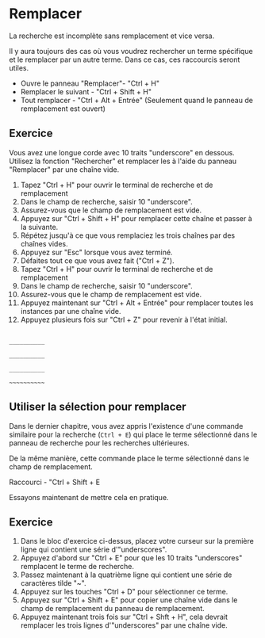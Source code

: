 Remplacer
=========

La recherche est incomplète sans remplacement et vice versa.

Il y aura toujours des cas où vous voudrez rechercher un terme spécifique et le 
remplacer par un autre terme. Dans ce cas, ces raccourcis seront utiles.

* Ouvre le panneau "Remplacer"- "Ctrl + H"
* Remplacer le suivant - "Ctrl + Shift + H"
* Tout remplacer - "Ctrl + Alt + Entrée" (Seulement quand le panneau de 
  remplacement est ouvert)


Exercice
---------

Vous avez une longue corde avec 10 traits "underscore" en dessous. Utilisez 
la fonction "Rechercher" et remplacer les à l'aide du panneau "Remplacer" par 
une chaîne vide.

1. Tapez "Ctrl + H" pour ouvrir le terminal de recherche et de remplacement
2. Dans le champ de recherche, saisir 10 "underscore".
3. Assurez-vous que le champ de remplacement est vide.
4. Appuyez sur "Ctrl + Shift + H" pour remplacer cette chaîne et passer à la 
   suivante.
5. Répétez jusqu'à ce que vous remplaciez les trois chaînes par des chaînes 
   vides.
6. Appuyez sur "Esc" lorsque vous avez terminé.
7. Défaites tout ce que vous avez fait ("Ctrl + Z").
8. Tapez "Ctrl + H" pour ouvrir le terminal de recherche et de remplacement
9. Dans le champ de recherche, saisir 10 "underscore".
10. Assurez-vous que le champ de remplacement est vide.
11. Appuyez maintenant sur "Ctrl + Alt + Entrée" pour remplacer toutes les 
    instances par une chaîne vide.
12. Appuyez plusieurs fois sur "Ctrl + Z" pour revenir à l'état initial.


```

__________

__________

__________

~~~~~~~~~~

```

Utiliser la sélection pour remplacer
------------------------------------

Dans le dernier chapitre, vous avez appris l'existence d'une commande similaire 
pour la recherche (`Ctrl + E`) qui place le terme sélectionné dans le panneau
de recherche pour les recherches ultérieures.

De la même manière, cette commande place le terme sélectionné dans le champ de
remplacement.

Raccourci - "Ctrl + Shift + E

Essayons maintenant de mettre cela en pratique.


Exercice
---------

1. Dans le bloc d'exercice ci-dessus, placez votre curseur sur la première 
   ligne qui contient une série d'"underscores".
2. Appuyez d'abord sur "Ctrl + E" pour que les 10 traits "underscores"
   remplacent le terme de recherche.
3. Passez maintenant à la quatrième ligne qui contient une série de caractères 
   tilde "~".
4. Appuyez sur les touches "Ctrl + D" pour sélectionner ce terme.
5. Appuyez sur "Ctrl + Shift + E" pour copier une chaîne vide dans le champ de 
   remplacement du panneau de remplacement.
6. Appuyez maintenant trois fois sur "Ctrl + Shft + H", cela devrait remplacer 
   les trois lignes d'"underscores" par une chaîne vide.
